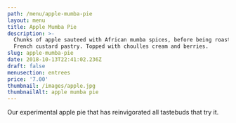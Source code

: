 ```yaml
---
path: /menu/apple-mumba-pie
layout: menu
title: Apple Mumba Pie
description: >-
  Chunks of apple sauteed with African mumba spices, before being roasted in
  French custard pastry. Topped with choulles cream and berries.
slug: apple-mumba-pie
date: 2018-10-13T22:41:02.236Z
draft: false
menusection: entrees
price: '7.00'
thumbnail: /images/apple.jpg
thumbnailAlt: apple mumba pie
---
```

Our experimental apple pie that has reinvigorated all tastebuds that try it.
